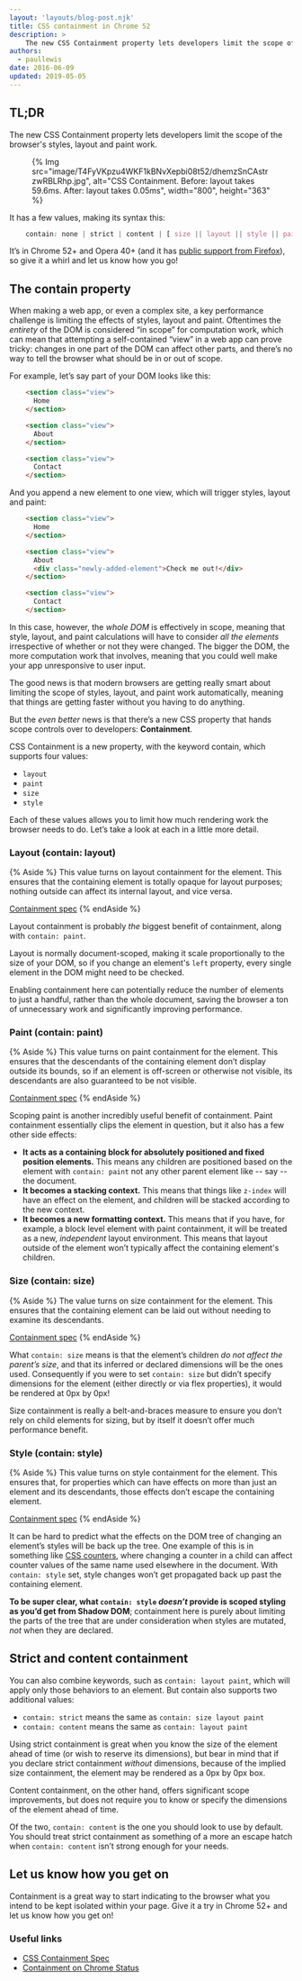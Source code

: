 ```yaml
---
layout: 'layouts/blog-post.njk'
title: CSS containment in Chrome 52
description: >
    The new CSS Containment property lets developers limit the scope of the browser’s styles, layout and paint work.
authors:
  - paullewis
date: 2016-06-09
updated: 2019-05-05
---
```


## TL;DR
The new CSS Containment property lets developers limit the scope of the browser's styles, layout and paint work.

<figure>
{% Img src="image/T4FyVKpzu4WKF1kBNvXepbi08t52/dhemzSnCAstrzwRBLRhp.jpg", alt="CSS Containment. Before: layout takes 59.6ms. After: layout takes 0.05ms", width="800", height="363" %}
</figure>

It has a few values, making its syntax this:

```css
    contain: none | strict | content | [ size || layout || style || paint ]
```

It’s in Chrome 52+ and Opera 40+ (and it has [public support from Firefox](https://www.chromestatus.com/features/6522186978295808)), so give it a whirl and let us know how you go!

## The contain property

When making a web app, or even a complex site, a key performance challenge is limiting the effects of styles, layout and paint. Oftentimes the _entirety_ of the DOM is considered “in scope” for computation work, which can mean that attempting a self-contained “view” in a web app can prove tricky: changes in one part of the DOM can affect other parts, and there’s no way to tell the browser what should be in or out of scope.

For example, let’s say part of your DOM looks like this:

```html
    <section class="view">
      Home
    </section>

    <section class="view">
      About
    </section>

    <section class="view">
      Contact
    </section>
```

And you append a new element to one view, which will trigger styles, layout and paint:

```html
    <section class="view">
      Home
    </section>

    <section class="view">
      About
      <div class="newly-added-element">Check me out!</div>
    </section>

    <section class="view">
      Contact
    </section>
```

In this case, however, the _whole DOM_ is effectively in scope, meaning that style, layout, and paint calculations will have to consider _all the elements_ irrespective of whether or not they were changed. The bigger the DOM, the more computation work that involves, meaning that you could well make your app unresponsive to user input.

The good news is that modern browsers are getting really smart about limiting the scope of styles, layout, and paint work automatically, meaning that things are getting faster without you having to do anything.

But the _even better_ news is that there’s a new CSS property that hands scope controls over to developers: **Containment**.

CSS Containment is a new property, with the keyword contain, which supports four values:

* `layout`
* `paint`
* `size`
* `style`

Each of these values allows you to limit how much rendering work the browser needs to do. Let’s take a look at each in a little more detail.

### Layout (contain: layout)

{% Aside %}
This value turns on layout containment for the element. This ensures that the containing element is totally opaque for layout purposes; nothing outside can affect its internal layout, and vice versa.

[Containment spec](https://drafts.csswg.org/css-contain/#valdef-contain-layout)
{% endAside %}

Layout containment is probably _the_ biggest benefit of containment, along with `contain: paint`.

Layout is normally document-scoped, making it scale proportionally to the size of your DOM, so if you change an element's `left` property, every single element in the DOM might need to be checked.

Enabling containment here can potentially reduce the number of elements to just a handful, rather than the whole document, saving the browser a ton of unnecessary work and significantly improving performance.

### Paint (contain: paint)

{% Aside %}
This value turns on paint containment for the element. This ensures that the descendants of the containing element don’t display outside its bounds, so if an element is off-screen or otherwise not visible, its descendants are also guaranteed to be not visible.

[Containment spec](https://drafts.csswg.org/css-containment/#valdef-contain-paint)
{% endAside %}

Scoping paint is another incredibly useful benefit of containment. Paint containment essentially clips the element in question, but it also has a few other side effects:

* **It acts as a containing block for absolutely positioned and fixed position elements.** This means any children are positioned based on the element with `contain: paint` not any other parent element like -- say -- the document.
* **It becomes a stacking context.** This means that things like `z-index` will have an effect on the element, and children will be stacked according to the new context.
* **It becomes a new formatting context.** This means that if you have, for example, a block level element with paint containment, it will be treated as a new, _independent_ layout environment. This means that layout outside of the element won’t typically affect the containing element's children.

### Size (contain: size)

{% Aside %}
The value turns on size containment for the element. This ensures that the containing element can be laid out without needing to examine its descendants.

[Containment spec](https://drafts.csswg.org/css-contain/#valdef-contain-size)
{% endAside %}


What `contain: size` means is that the element’s children _do not affect the parent’s size_, and that its inferred or declared dimensions will be the ones used. Consequently if you were to set `contain: size` but didn’t specify dimensions for the element (either directly or via flex properties), it would be rendered at 0px by 0px!

Size containment is really a belt-and-braces measure to ensure you don’t rely on child elements for sizing, but by itself it doesn’t offer much performance benefit.

### Style (contain: style)

{% Aside %}
This value turns on style containment for the element. This ensures that, for properties which can have effects on more than just an element and its descendants, those effects don’t escape the containing element.

[Containment spec](https://drafts.csswg.org/css-contain/#valdef-contain-style)
{% endAside %}


It can be hard to predict what the effects on the DOM tree of changing an element’s styles will be back up the tree. One example of this is in something like [CSS counters](https://developer.mozilla.org/docs/Web/CSS/CSS_Lists_and_Counters/Using_CSS_counters), where changing a counter in a child can affect counter values of the same name used elsewhere in the document. With `contain: style` set, style changes won’t get propagated back up past the containing element.

**To be super clear, what `contain: style` _doesn’t_ provide is scoped styling as you’d get from Shadow DOM**; containment here is purely about limiting the parts of the tree that are under consideration when styles are mutated, _not_ when they are declared.

## Strict and content containment

You can also combine keywords, such as `contain: layout paint`, which will apply only those behaviors to an element. But contain also supports two additional values:

* `contain: strict` means the same as `contain: size layout paint`
* `contain: content` means the same as `contain: layout paint`

Using strict containment is great when you know the size of the element ahead of time (or wish to reserve its dimensions), but bear in mind that if you declare strict containment _without_ dimensions, because of the implied size containment, the element may be rendered as a 0px by 0px box.

Content containment, on the other hand, offers significant scope improvements, but does not require you to know or specify the dimensions of the element ahead of time.

Of the two, `contain: content` is the one you should look to use by default. You should treat strict containment as something of a more an escape hatch when `contain: content` isn’t strong enough for your needs.

## Let us know how you get on

Containment is a great way to start indicating to the browser what you intend to be kept isolated within your page. Give it a try in Chrome 52+ and let us know how you get on!

### Useful links

* [CSS Containment Spec](https://drafts.csswg.org/css-contain/)
* [Containment on Chrome Status](https://www.chromestatus.com/features/6522186978295808)



